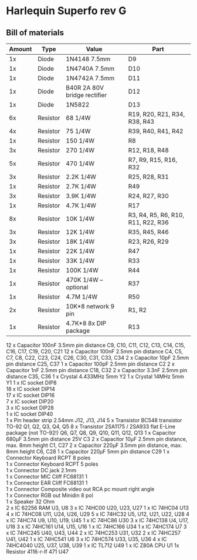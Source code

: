# Harlequin Superfo rev G
## Bill of materials

| Amount  | Type |Value|Part|
| ------------- | ------------- |------------- |------------- |
|1x|Diode|1N4148 7.5mm|D9|
|1x|Diode|1N4740A 7.5mm|D10|
|1x|Diode|1N4742A 7.5mm|D11|
|1x|Diode|B40R 2A 80V bridge rectifier|D12|
|1x|Diode|1N5822|D13|
|6x|Resistor|68 1/4W|R19, R20, R21, R34, R38, R43|
|4x|Resistor|75 1/4W|R39, R40, R41, R42|
|1x|Resistor|150 1/4W|R8|
|3x|Resistor|270 1/4W|R12, R18, R48|
|5x|Resistor|470 1/4W|R7, R9, R15, R16, R32|
|3x|Resistor|2.2K 1/4W|R25, R28, R31|
|1x|Resistor|2.7K 1/4W|R49|
|3x|Resistor|3.9K 1/4W|R24, R27, R30|
|1x|Resistor|4.7K 1/4W|R17|
|8x|Resistor|10K 1/4W|R3, R4, R5, R6, R10, R11, R22, R36|
|3x|Resistor|12K 1/4W|R35, R45, R46|
|3x|Resistor|18K 1/4W|R23, R26, R29|
|1x|Resistor|22K 1/4W|R47|
|1x|Resistor|33K 1/4W|R33|
|1x|Resistor|100K 1/4W|R44|
|1x|Resistor|470K 1/4W – optional|R37|
|1x|Resistor|4.7M 1/4W|R50|
|2x|Resistor|10K*8 network 9 pin|R1, R2|
|1x|Resistor|4.7K*8 8x DIP package|R13|
12 x	Capacitor	100nF 3.5mm pin distance	C9, C10, C11, C12, C13, C14, C15, C16, C17, C19, C20, C21
12 x	Capacitor	100nF 2.5mm pin distance	C4, C5, C7, C8, C22, C23, C24, C26, C30, C31, C33, C34
2 x	Capacitor	10pF 2.5mm pin distance	C25, C37
1 x	Capacitor	100pF 2.5mm pin distance	C2
2 x	Capacitor	1nF 2.5mm pin distance	C18, C32
2 x	Capacitor	3.3nF 2.5mm pin distance	C35, C36
1 x	Crystal	4.433MHz 5mm 	Y2
1 x	Crystal	14MHz 5mm 	Y1
1 x	IC socket	DIP8	
18 x	IC socket	DIP14	
17 x	IC socket	DIP16	
7 x	IC socket	DIP20	
3 x	IC socket	DIP28	
1 x	IC socket	DIP40	
1 x	Pin header strip	2.54mm	J12, J13, J14
5 x	Transistor	BC548 transistor TO-92	Q1, Q2, Q3, Q4, Q5
8 x	Transistor	2SA1175 / 2SA933 flat E-Line package (not TO-92!)	Q6, Q7, Q8, Q9, Q10, Q11, Q12, Q13
1 x	Capacitor	680µF 3.5mm pin distance 25V	C3
2 x	Capacitor	10µF 2.5mm pin distance, max. 8mm height	C1, C27
2 x	Capacitor	220µF 3.5mm pin distance, max. 8mm height	C6, C28
1 x	Capacitor	220µF 5mm pin distance	C29
1 x	Connector	Keyboard RCPT 8 poles	
1 x	Connector	Keyboard RCPT 5 poles	
1 x	Connector	DC jack  2.1mm 	
1 x	Connector	MIC Cliff FC68131 1 	
1 x	Connector	EAR Cliff FC68131 1 	
1 x	Connector	Composite video out RCA pc mount right angle	
1 x	Connector	RGB out Minidin 8 pol	
1 x	Speaker	32 Ohm 	
2 x	IC	62256 RAM 	U3, U8
3 x	IC	74HC00 	U20, U23, U27
1 x	IC	74HC04 	U13
4 x	IC	74HC08 	U11, U24, U26, U29
5 x	IC	74HC32 	U5, U12, U21, U22, U28
4 x	IC	74HC74 	U9, U10, U19, U45
1 x	IC	74HC86 	U30
3 x	IC	74HC138 	U4, U17, U18
3 x	IC	74HC161 	U14, U15, U16
1 x	IC	74HC166 	U34
1 x	IC	74HC174 	U7
3 x	IC	74HC245 	U40, U43, U44
2 x	IC	74HC253 	U31, U32
2 x	IC	74HC257 	U41, U42
1 x	IC	74HC541 	U6
3 x	IC	74HC574 	U33, U35, U36
4 x	IC	74HC4040 	U25, U37, U38, U39
1 x	IC	TL712 	U49
1 x	IC	Z80A CPU 	U1
1x	Resistor	4116-r-lf 471	U47
